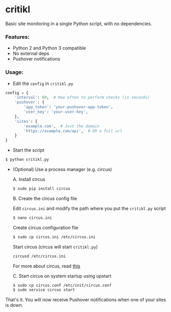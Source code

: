 critikl
=======
Basic site monitoring in a single Python script,
with no dependencies.


### Features:

* Python 2 and Python 3 compatible
* No external deps
* Pushover notifications


### Usage:

* Edit the `config` in `critikl.py`

```python
config = {
    'interval': 60,  # How often to perform checks (in seconds)
    'pushover': {
        'app_token': 'your-pushover-app-token',
        'user_key': 'your-user-key',
    },
    'sites': {
        'example.com',  # Just the domain
        'https://example.com/api',  # OR a full url
    }
}
```


* Start the script

```bash
$ python critikl.py
```


* (Optional) Use a process manager (e.g. circus)

    A. Install circus

    ```bash
    $ sudo pip install circus
    ```

    B. Create the circus config file

    Edit `circus.ini` and modify the path
    where you put the `critikl.py` script

    ```bash
    $ nano circus.ini
    ```

    Create circus configuration file

    ```bash
    $ sudo cp circus.ini /etc/circus.ini
    ```

    Start circus (circus will start `critikl.py`)

    ```bash
    circusd /etc/circus.ini
    ```
    For more about circus, read [this](https://circus.readthedocs.org/en/0.11.1/)

    C. Start circus on system startup using upstart

    ```bash
    $ sudo cp circus.conf /etc/init/circus.conf
    $ sudo service circus start
    ```

That's it. You will now receive Pushover notifications
when one of your sites is down.
